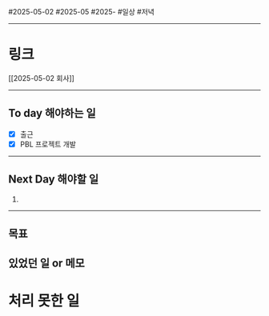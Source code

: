 #2025-05-02 #2025-05 #2025-
#일상 #저녁 

-------
# 링크
[[2025-05-02 회사]]

---
## To day 해야하는 일
- [x] 출근
- [x] PBL 프로젝트 개발 

---
## Next Day 해야할 일
1. 

---

## 목표


## 있었던 일  or 메모


# 처리 못한 일